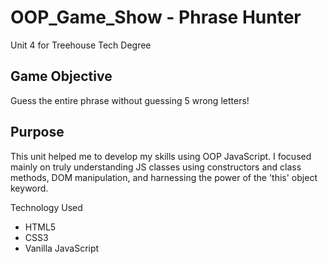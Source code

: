 # OOP_Game_Show - Phrase Hunter
Unit 4 for Treehouse Tech Degree

## Game Objective
Guess the entire phrase without guessing 5 wrong letters!

## Purpose
This unit helped me to develop my skills using OOP JavaScript. I focused mainly on truly understanding JS classes using constructors and class methods, DOM manipulation, and harnessing the power of the 'this' object keyword.

Technology Used
- HTML5
- CSS3
- Vanilla JavaScript
